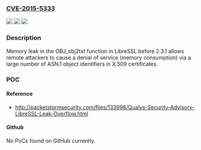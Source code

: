 ### [CVE-2015-5333](https://cve.mitre.org/cgi-bin/cvename.cgi?name=CVE-2015-5333)
![](https://img.shields.io/static/v1?label=Product&message=LibreSSL&color=blue)
![](https://img.shields.io/static/v1?label=Version&message=n%2Fa&color=blue)
![](https://img.shields.io/static/v1?label=Vulnerability&message=Memory%20Leak&color=brighgreen)

### Description

Memory leak in the OBJ_obj2txt function in LibreSSL before 2.3.1 allows remote attackers to cause a denial of service (memory consumption) via a large number of ASN.1 object identifiers in X.509 certificates.

### POC

#### Reference
- http://packetstormsecurity.com/files/133998/Qualys-Security-Advisory-LibreSSL-Leak-Overflow.html

#### Github
No PoCs found on GitHub currently.

